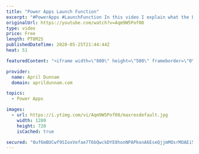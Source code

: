 ```yaml
---
title: "Power Apps Launch Function"
excerpt: "#PowerApps #LaunchFunction In this video I explain what the Launch function is and how to use it.  I highlight two new features that were released for the Launch Function including the ability to pass parameters and to set the Launch Target.    Video's Referenced in this video:  ✅Opening Mobile Apps"
originalUrl: https://youtube.com/watch?v=Aqm9W5Pof08
type: video
price: Free
length: PT8M2S
publishedDateTime: 2020-05-25T21:44:44Z
heat: 51

featuredContent: "<iframe width=\"800\" height=\"500\" frameborder=\"0\" src=\"https://www.youtube.com/embed/Aqm9W5Pof08\" allow=\"accelerometer; autoplay; encrypted-media; gyroscope; picture-in-picture\" allowfullscreen></iframe>"

provider:
  name: April Dunnam
  domain: aprildunnam.com

topics:
  - Power Apps

images:
  - url: https://i.ytimg.com/vi/Aqm9W5Pof08/maxresdefault.jpg
    width: 1280
    height: 720
    isCached: true

secured: "0uf6mBUCwf9SIoxVefae7T6bQwckDYE0honNPAPkonA6EseQjjmMOsrMOAEi5Hhy6kRiavFOFc3C9J2i3IcZ0TUC/yGPpehuHSdF9033Q0dmYKSctyz/s06FU7Mx7h8Cn2zxAloAJ3juljEBpcBHHSa5cmyLDx+F6nNLcx4+BFMVn8JWeq0eHt/Sb8CNKwpFq9sYAUUGh0OhM35qeH80rLfaPHwbZf0i76Nm5JzdU7860WVA0WX7JGq38+Klb589AiWCBleXPTGh+Xuho7VRjwnN+SiT+S3SL1kdFZxwHvEM44CvBn9HpgtUBt/w+ohTJtP2pHhCGx19yKXNkUNk6VysSl0QQF415T32jTg6zzNbmokuWfMRxaJ9yGz7q+ySe4TiEhQnvGu6THAOxCmDVR/J4/tLOX5znVUQaxO9n7Q=;HoHu+sx+3ozHUzYiK5GQxw=="
---
```


